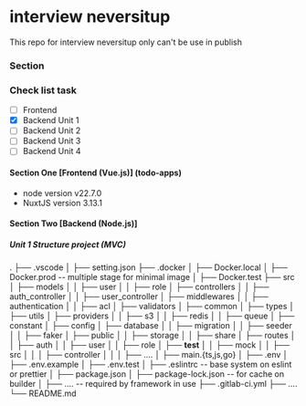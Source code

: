 # interview neversitup

This repo for interview neversitup only can't be use in publish

### Section

### Check list task

- [ ] Frontend
- [x] Backend Unit 1
- [ ] Backend Unit 2
- [ ] Backend Unit 3
- [ ] Backend Unit 4

#### Section One [Frontend (Vue.js)] (todo-apps)

- node version v22.7.0
- NuxtJS version 3.13.1

#### Section Two [Backend (Node.js)]

##### Unit 1 Structure project (MVC)

.
├── .vscode
│   ├── setting.json
├── .docker
│   ├── Docker.local
│   ├── Docker.prod -- multiple stage for minimal image
│   ├── Docker.test
├── src
│   ├── models
│   │   ├── user
│   │   ├── role
│   ├── controllers
│   │   ├── auth_controller
│   │   ├── user_controller
│   ├── middlewares
│   │   ├── authentication
│   │   ├── acl
│   ├── validators
│   ├── common
│   ├── types
│   ├── utils
│   ├── providers
│   │   ├── s3
│   │   ├── redis
│   │   ├── queue
│   ├── constant
│   ├── config
│   ├── database
│   │   ├── migration
│   │   ├── seeder
│   │   ├── faker
│   ├── public
│   │   ├── storage
│   │   ├── share
│   ├── routes
│   │   ├── auth
│   │   ├── user
│   │   ├── role
│   ├── __test__
│   │   ├── mock
│   │   ├── src
│   │   │   ├── controller
│   │   │   ├── ....
│   ├── main.{ts,js,go}
│   ├── .env
│   ├── .env.example
│   ├── .env.test
│   ├── .eslintrc -- base system on eslint or prettier
│   ├── package.json
│   ├── package-lock.json -- for cache on builder
│   ├── .... -- required by framework in use
├── .gitlab-ci.yml
├── ....
└── README.md